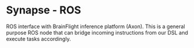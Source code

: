 # Synapse - ROS
ROS interface with BrainFlight inference platform (Axon). This is a general purpose ROS node that can bridge incoming instructions from our DSL and execute tasks accordingly.
